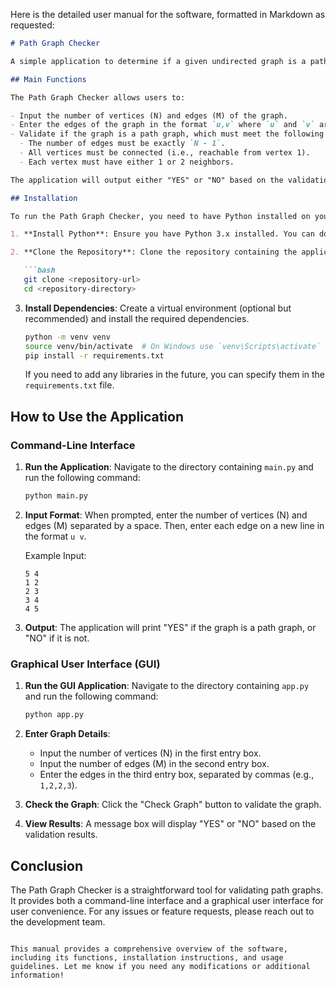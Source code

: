 Here is the detailed user manual for the software, formatted in Markdown as requested:

```markdown
# Path Graph Checker

A simple application to determine if a given undirected graph is a path graph based on user input.

## Main Functions

The Path Graph Checker allows users to:

- Input the number of vertices (N) and edges (M) of the graph.
- Enter the edges of the graph in the format `u,v` where `u` and `v` are the vertices connected by an edge.
- Validate if the graph is a path graph, which must meet the following conditions:
  - The number of edges must be exactly `N - 1`.
  - All vertices must be connected (i.e., reachable from vertex 1).
  - Each vertex must have either 1 or 2 neighbors.

The application will output either "YES" or "NO" based on the validation results.

## Installation

To run the Path Graph Checker, you need to have Python installed on your machine. Follow these steps to set up the environment:

1. **Install Python**: Ensure you have Python 3.x installed. You can download it from [python.org](https://www.python.org/downloads/).

2. **Clone the Repository**: Clone the repository containing the application files.

   ```bash
   git clone <repository-url>
   cd <repository-directory>
   ```

3. **Install Dependencies**: Create a virtual environment (optional but recommended) and install the required dependencies.

   ```bash
   python -m venv venv
   source venv/bin/activate  # On Windows use `venv\Scripts\activate`
   pip install -r requirements.txt
   ```

   If you need to add any libraries in the future, you can specify them in the `requirements.txt` file.

## How to Use the Application

### Command-Line Interface

1. **Run the Application**: Navigate to the directory containing `main.py` and run the following command:

   ```bash
   python main.py
   ```

2. **Input Format**: When prompted, enter the number of vertices (N) and edges (M) separated by a space. Then, enter each edge on a new line in the format `u v`.

   Example Input:
   ```
   5 4
   1 2
   2 3
   3 4
   4 5
   ```

3. **Output**: The application will print "YES" if the graph is a path graph, or "NO" if it is not.

### Graphical User Interface (GUI)

1. **Run the GUI Application**: Navigate to the directory containing `app.py` and run the following command:

   ```bash
   python app.py
   ```

2. **Enter Graph Details**:
   - Input the number of vertices (N) in the first entry box.
   - Input the number of edges (M) in the second entry box.
   - Enter the edges in the third entry box, separated by commas (e.g., `1,2,2,3`).

3. **Check the Graph**: Click the "Check Graph" button to validate the graph.

4. **View Results**: A message box will display "YES" or "NO" based on the validation results.

## Conclusion

The Path Graph Checker is a straightforward tool for validating path graphs. It provides both a command-line interface and a graphical user interface for user convenience. For any issues or feature requests, please reach out to the development team.

```

This manual provides a comprehensive overview of the software, including its functions, installation instructions, and usage guidelines. Let me know if you need any modifications or additional information!